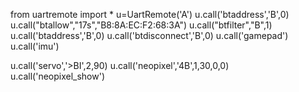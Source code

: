 from uartremote import *
u=UartRemote('A')
u.call('btaddress','B',0)
u.call("btallow","17s","B8:8A:EC:F2:68:3A")
u.call("btfilter","B",1)
u.call('btaddress','B',0)
u.call('btdisconnect','B',0)
u.call('gamepad')
u.call('imu')

u.call('servo','>BI',2,90)
u.call('neopixel','4B',1,30,0,0)
u.call('neopixel_show')